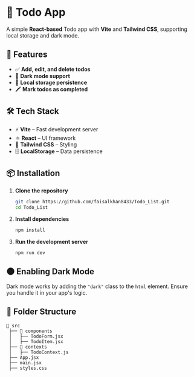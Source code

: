 # 📝 Todo App  

A simple **React-based** Todo app with **Vite** and **Tailwind CSS**, supporting local storage and dark mode.  

## 🚀 Features  
- ✅ **Add, edit, and delete todos**  
- 🎨 **Dark mode support**  
- 🔄 **Local storage persistence**  
- 🖍️ **Mark todos as completed**  

## 🛠 Tech Stack  
- ⚡ **Vite** – Fast development server  
- ⚛️ **React** – UI framework  
- 🎨 **Tailwind CSS** – Styling  
- 🗄️ **LocalStorage** – Data persistence  

## 📦 Installation  
1. **Clone the repository**  
   ```sh
   git clone https://github.com/faisalkhan8433/Todo_List.git
   cd Todo_List
   ```  
2. **Install dependencies**  
   ```sh
   npm install
   ```  
3. **Run the development server**  
   ```sh
   npm run dev
   ```  

## 🌑 Enabling Dark Mode  
Dark mode works by adding the `"dark"` class to the `html` element. Ensure you handle it in your app's logic.  

## 🎯 Folder Structure  
```
📂 src  
 ├── 📂 components  
 │   ├── TodoForm.jsx  
 │   ├── TodoItem.jsx  
 ├── 📂 contexts  
 │   ├── TodoContext.js  
 ├── App.jsx  
 ├── main.jsx  
 ├── styles.css  
```
